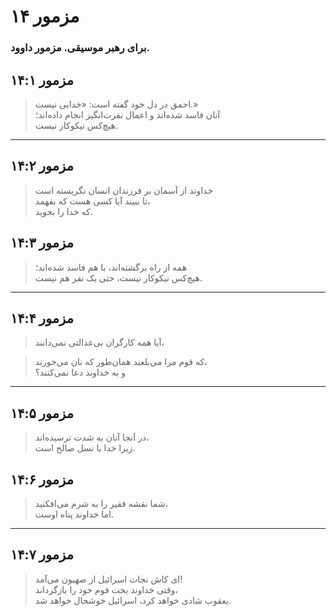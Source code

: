 # مزمور ۱۴

### برای رهبر موسیقی. مزمور داوود.

## مزمور ۱۴:۱

> احمق در دل خود گفته است: «خدایی نیست.»  
> آنان فاسد شده‌اند و اعمال نفرت‌انگیز انجام داده‌اند؛  
> هیچ‌کس نیکوکار نیست.

---

## مزمور ۱۴:۲

> خداوند از آسمان بر فرزندان انسان نگریسته است  
> تا ببیند آیا کسی هست که بفهمد،  
> که خدا را بجوید.

## مزمور ۱۴:۳

> همه از راه برگشته‌اند، با هم فاسد شده‌اند؛  
> هیچ‌کس نیکوکار نیست، حتی یک نفر هم نیست.

---

## مزمور ۱۴:۴

> آیا همه کارگران بی‌عدالتی نمی‌دانند،

> که قوم مرا می‌بلعند همان‌طور که نان می‌خورند،  
> و به خداوند دعا نمی‌کنند؟

---

## مزمور ۱۴:۵

> در آنجا آنان به شدت ترسیده‌اند،  
> زیرا خدا با نسل صالح است.

## مزمور ۱۴:۶

> شما نقشه فقیر را به شرم می‌افکنید،  
> اما خداوند پناه اوست.

---

## مزمور ۱۴:۷

> ای کاش نجات اسرائیل از صهیون می‌آمد!  
> وقتی خداوند بخت قوم خود را بازگرداند،  
> یعقوب شادی خواهد کرد، اسرائیل خوشحال خواهد شد.
